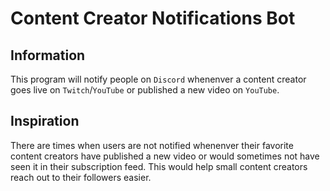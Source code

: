 Content Creator Notifications Bot
=========

Information
-----
This program will notify people on `Discord` whenenver a content creator goes live on `Twitch`/`YouTube` or published a new video on `YouTube`.

Inspiration
-----
There are times when users are not notified whenenver their favorite content creators have published a new video or would sometimes not have seen it in their subscription feed. This would help small content creators reach out to their followers easier.